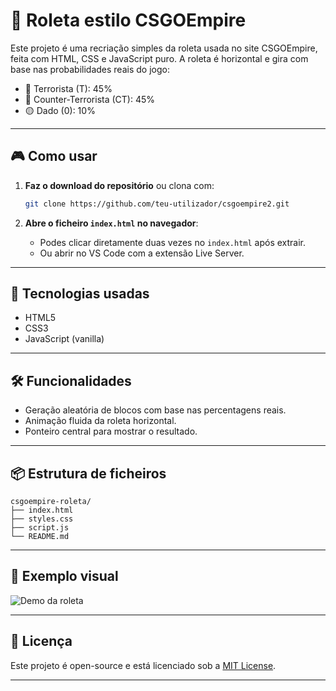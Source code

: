 # 🎰 Roleta estilo CSGOEmpire

Este projeto é uma recriação simples da roleta usada no site CSGOEmpire, feita com HTML, CSS e JavaScript puro. A roleta é horizontal e gira com base nas probabilidades reais do jogo:

- 🔴 Terrorista (T): 45%
- 🔵 Counter-Terrorista (CT): 45%
- 🟡 Dado (0): 10%

---

## 🎮 Como usar

1. **Faz o download do repositório** ou clona com:
   ```bash
   git clone https://github.com/teu-utilizador/csgoempire2.git
   ```

2. **Abre o ficheiro `index.html` no navegador**:
   - Podes clicar diretamente duas vezes no `index.html` após extrair.
   - Ou abrir no VS Code com a extensão Live Server.

---

## 🧠 Tecnologias usadas

- HTML5
- CSS3
- JavaScript (vanilla)

---

## 🛠 Funcionalidades

- Geração aleatória de blocos com base nas percentagens reais.
- Animação fluida da roleta horizontal.
- Ponteiro central para mostrar o resultado.

---

## 📦 Estrutura de ficheiros

```
csgoempire-roleta/
├── index.html
├── styles.css
├── script.js
└── README.md
```

---

## 🧪 Exemplo visual

![Demo da roleta](https://github.com/teu-utilizador/csgoempire-roleta/assets/demo.gif)

---

## 📜 Licença

Este projeto é open-source e está licenciado sob a [MIT License](LICENSE).

---
